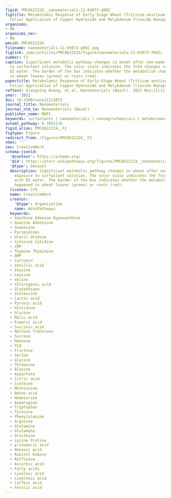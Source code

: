 ```yaml
---
figid: PMC8622224__nanomaterials-11-03073-g002
figtitle: Metabolomic Response of Early-Stage Wheat (Triticum aestivum) to Surfactant-Aided
  Foliar Application of Copper Hydroxide and Molybdenum Trioxide Nanoparticles
organisms:
- NA
organisms_ner:
- NA
pmcid: PMC8622224
filename: nanomaterials-11-03073-g002.jpg
figlink: /pmc/articles/PMC8622224/figure/nanomaterials-11-03073-f002/
number: F2
caption: Significant metabolic pathway changes in wheat after one-week foliar exposure
  to surfactant solution. The color scale indicates the fold changes compared with
  DI water. The border of the box indicates whether the metabolite changes happened
  in wheat leaves (green) or roots (red).
papertitle: Metabolomic Response of Early-Stage Wheat (Triticum aestivum) to Surfactant-Aided
  Foliar Application of Copper Hydroxide and Molybdenum Trioxide Nanoparticles.
reftext: Xiangning Huang, et al. Nanomaterials (Basel). 2021 Nov;11(11):3073.
year: '2021'
doi: 10.3390/nano11113073
journal_title: Nanomaterials
journal_nlm_ta: Nanomaterials (Basel)
publisher_name: MDPI
keywords: surfactants | nanomaterials | nanoagrochemicals | metabolomics | wheat
automl_pathway: 0.7853178
figid_alias: PMC8622224__F2
figtype: Figure
redirect_from: /figures/PMC8622224__F2
ndex: ''
seo: CreativeWork
schema-jsonld:
  '@context': https://schema.org/
  '@id': https://pfocr.wikipathways.org/figures/PMC8622224__nanomaterials-11-03073-g002.html
  '@type': Dataset
  description: Significant metabolic pathway changes in wheat after one-week foliar
    exposure to surfactant solution. The color scale indicates the fold changes compared
    with DI water. The border of the box indicates whether the metabolite changes
    happened in wheat leaves (green) or roots (red).
  license: CC0
  name: CreativeWork
  creator:
    '@type': Organization
    name: WikiPathways
  keywords:
  - Xanthine Adenine Hypoxanthine
  - Guanine Adenosine
  - Guanosine
  - Pyrimidines
  - Uracil Uridine
  - Cytosine Cytidine
  - CMP
  - Thymine Thymidine
  - AMP
  - Curcumin
  - Vanillic acid
  - Inosine
  - Leucine
  - Valine
  - Chlorogenic acid
  - Glutathione
  - Isoleucine
  - Lactic acid
  - Pyruvic acid
  - Histidine
  - Glucose
  - Malic acid
  - Fumaric acid
  - Succinic acid
  - Maltose Trehalose
  - Sucrose
  - Mannose
  - TCA
  - Fructose
  - Serine
  - Glycine
  - Threonine
  - Alanine
  - Aspartate
  - Citric acid
  - Cysteine
  - Methionine
  - Amino acid
  - Homoserine
  - Asparagine
  - Tryptophan
  - Tyrosine
  - Phenylalanine
  - Arginine
  - Glutamine
  - Glutamate
  - Ornithine
  - Lysine Proline
  - p-Coumaric acid
  - Benzoic acid
  - Ribitol Ribose
  - Raffinose
  - Ascorbic acid
  - Fatty acids
  - Linoleic acid
  - Linolenic acid
  - Caffeic acid
  - Ferulic acid
---
```


